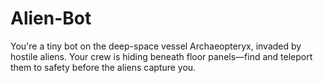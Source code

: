 # Alien-Bot
You're a tiny bot on the deep-space vessel Archaeopteryx, invaded by hostile aliens. Your crew is hiding beneath floor panels—find and teleport them to safety before the aliens capture you.
